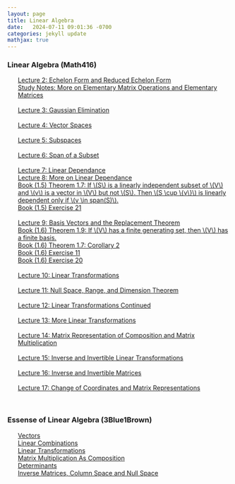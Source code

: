 ```yaml
---
layout: page
title: Linear Algebra
date:   2024-07-11 09:01:36 -0700
categories: jekyll update
mathjax: true
---
```

<!------------------------------------------------------------------->  
<h3> Linear Algebra (Math416) </h3>
<ul style="list-style-type:none;">
	   <li><a href="/jekyll/update/2024/07/21/lec02-rref.html">
        Lecture 2: Echelon Form and Reduced Echelon Form
       </a></li>
       <li><a href="/jekyll/update/2024/07/23/elementary-matrices.html">
        Study Notes: More on Elementary Matrix Operations and Elementary Matrices
       </a></li>
	   <!------------------------------------------------------------------->  
	   <br>
       <li><a href="/jekyll/update/2024/07/22/lec03-gaussian-elimination.html">
        Lecture 3: Gaussian Elimination
       </a></li>
	   <!------------------------------------------------------------------->  
	   <br>
       <li><a href="/jekyll/update/2024/07/17/lec04-vector-spaces.html">
        Lecture 4: Vector Spaces
       </a></li>
	   <!------------------------------------------------------------------->  
	   <br>
       <li><a href="/jekyll/update/2024/07/19/lec05-subspaces.html">
        Lecture 5: Subspaces
       </a></li>
	   <!------------------------------------------------------------------->  
	   <br>
       <li><a href="/jekyll/update/2024/07/20/lec06-span-of-a-subset.html">
        Lecture 6: Span of a Subset
       </a></li>
	   <!------------------------------------------------------------------->  
	   <br>
       <li><a href="/jekyll/update/2024/07/24/lec07-linear-dependance.html">
        Lecture 7: Linear Dependance
       </a></li>
       <li><a href="/jekyll/update/2024/07/25/lec08-more-linear-dependance.html">
        Lecture 8: More on Linear Dependance
       </a></li>
       <li><a href="/jekyll/update/2024/07/31/1-6-theorem-1.7.html">
        Book (1.5) Theorem 1.7: If \(S\) is a linearly independent subset of \(V\) and \(v\) is a vector in \(V\) but not \(S\). Then \(S \cup \{v\}\) is linearly dependent only if \(v \in span(S)\).
       </a></li>
       <li><a href="/jekyll/update/2024/08/01/1-5-ex-21.html">
        Book (1.5) Exercise 21
       </a></li>
	   <!------------------------------------------------------------------->  
	   <br>
       <li><a href="/jekyll/update/2024/07/26/lec09-basis-vectors-replacement-theorem.html">
        Lecture 9: Basis Vectors and the Replacement Theorem
       </a></li>
       <li><a href="/jekyll/update/2024/07/30/1-6-theorem-1.9.html">
        Book (1.6) Theorem 1.9: If \(V\) has a finite generating set, then \(V\) has a finite basis.
       </a></li>
       <li><a href="/jekyll/update/2024/08/02/1-6-corollary-2.html">
        Book (1.6) Theorem 1.7: Corollary 2
       </a></li>
       <li><a href="/jekyll/update/2024/08/04/1-6-ex-11.html">
        Book (1.6) Exercise 11
       </a></li>
       <li><a href="/jekyll/update/2024/08/03/1-6-ex-20.html">
        Book (1.6) Exercise 20
       </a></li>
	   <!------------------------------------------------------------------->  
	   <br>
       <li><a href="/jekyll/update/2024/07/27/lec10-linear-transformations.html">
        Lecture 10: Linear Transformations
       </a></li>
	   <!------------------------------------------------------------------->  
	   <br>
       <li><a href="/jekyll/update/2024/07/28/lec11-null-space-range-and-dimension-theorem.html">
        Lecture 11: Null Space, Range, and Dimension Theorem
       </a></li>
	   <!------------------------------------------------------------------->  
	   <br>
       <li><a href="/jekyll/update/2024/07/29/lec12-more-linear-transformations.html">
        Lecture 12: Linear Transformations Continued
       </a></li>
	   <!------------------------------------------------------------------->  
	   <br>
       <li><a href="/jekyll/update/2024/08/05/lec13-more-linear-transformations.html">
        Lecture 13: More Linear Transformations
       </a></li>
	   <!------------------------------------------------------------------->  
	   <br>
       <li><a href="/jekyll/update/2024/08/06/lec14-composition-matrix-multiplication.html">
        Lecture 14: Matrix Representation of Composition and Matrix Multiplication
       </a></li>
	   <!------------------------------------------------------------------->  
	   <br>
       <li><a href="/jekyll/update/2024/08/07/lec15-inverse-and-invertible-linear-maps.html">
        Lecture 15: Inverse and Invertible Linear Transformations
       </a></li>
	   <!------------------------------------------------------------------->  
	   <br>
       <li><a href="/jekyll/update/2024/08/08/lec16-inverse-and-invertible-matrices.html">
        Lecture 16: Inverse and Invertible Matrices
       </a></li>
	   <!------------------------------------------------------------------->  
	   <br>
       <li><a href="/jekyll/update/2024/08/09/lec17-change-of-coordinates.html">
        Lecture 17: Change of Coordinates and Matrix Representations
       </a></li>
   </ul>
<br>
<!------------------------------------------------------------------->  
<h3> Essense of Linear Algebra (3Blue1Brown) </h3>
<ul style="list-style-type:none;">
       <li><a href="/jekyll/update/2023/09/11/vectors.html">
           Vectors
       </a></li>
       <li><a href="/jekyll/update/2023/09/12/linear-combinations.html">
           Linear Combinations
       </a></li>
       <li><a href="/jekyll/update/2023/09/22/linear-transformations.html">
           Linear Transformations
       </a></li>
       <li><a href="/jekyll/update/2023/09/25/matrix-multiplication-as-composition.html">
           Matrix Multiplication As Composition
       </a></li>
       <li><a href="/jekyll/update/2023/09/26/determinants.html">
           Determinants
       </a></li>
       <li><a href="/jekyll/update/2023/09/27/system-of-linear-equations.html">
           Inverse Matrices, Column Space and Null Space 
       </a></li>
	   <!--
       <li><a href="/jekyll/update/2023/09/29/dot-product.html">
           Dot Product
       </a></li>
       <li><a href="/jekyll/update/2023/10/02/cross-product.html">
           Cross Product
       </a></li>
	   -->
   </ul>
<br>